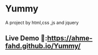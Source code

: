 # Yummy
A project by   html,css ,js   and  jquery

## Live Demo 🚀:https://ahme-fahd.github.io/Yummy/
